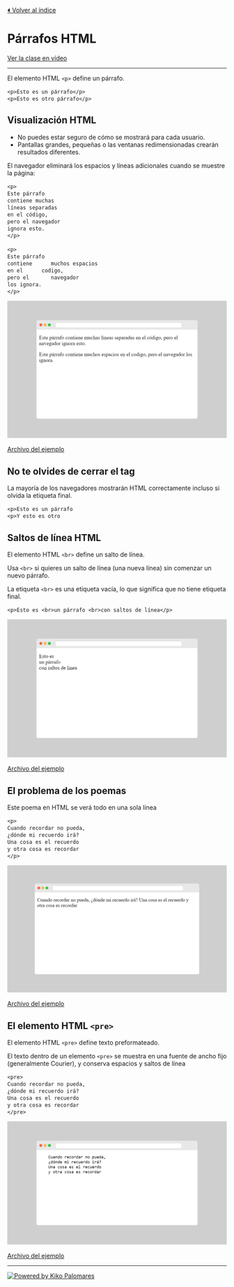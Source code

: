 [⏴ Volver al índice](../../README.md#índice-del-curso)

# Párrafos HTML

[Ver la clase en vídeo](https://kikopalomares.com/clases/como-crear-parrafos-en-html)

_____

El elemento HTML `<p>` define un párrafo.

    <p>Esto es un párrafo</p>
    <p>Esto es otro párrafo</p>

## Visualización HTML

- No puedes estar seguro de cómo se mostrará para cada usuario.
- Pantallas grandes, pequeñas o las ventanas redimensionadas crearán resultados diferentes.

El navegador eliminará los espacios y líneas adicionales cuando se muestre la página:

    <p>
    Este párrafo
    contiene muchas
    líneas separadas
    en el código,
    pero el navegador
    ignora esto.
    </p>

    <p>
    Este párrafo
    contiene      muchos espacios
    en el      codigo,
    pero el       navegador
    los ignora.
    </p>

![Ejemplo 1](../../img/1.6_ejemplo_1.png)

[Archivo del ejemplo](../../ejemplos/1.6_ejemplo_1.html)

## No te olvides de cerrar el tag

La mayoría de los navegadores mostrarán HTML correctamente incluso si olvida la etiqueta final.

    <p>Esto es un párrafo
    <p>Y esto es otro

## Saltos de línea HTML

El elemento HTML `<br>` define un salto de línea.

Usa `<br>` si quieres un salto de línea (una nueva línea) sin comenzar un nuevo párrafo.

La etiqueta `<br>` es una etiqueta vacía, lo que significa que no tiene etiqueta final.

    <p>Esto es <br>un párrafo <br>con saltos de línea</p>

![Ejemplo 2](../../img/1.6_ejemplo_2.png)

[Archivo del ejemplo](../../ejemplos/1.6_ejemplo_2.html)

## El problema de los poemas

Este poema en HTML se verá todo en una sola línea

    <p>
    Cuando recordar no pueda,
    ¿dónde mi recuerdo irá?
    Una cosa es el recuerdo
    y otra cosa es recordar
    </p>

![Ejemplo 3](../../img/1.6_ejemplo_3.png)

[Archivo del ejemplo](../../ejemplos/1.6_ejemplo_3.html)

## El elemento HTML `<pre>`

El elemento HTML `<pre>` define texto preformateado.

El texto dentro de un elemento `<pre>` se muestra en una fuente de ancho fijo (generalmente Courier), y conserva espacios y saltos de línea

    <pre>
    Cuando recordar no pueda,
    ¿dónde mi recuerdo irá?
    Una cosa es el recuerdo
    y otra cosa es recordar
    </pre>

![Ejemplo 4](../../img/1.6_ejemplo_4.png)

[Archivo del ejemplo](../../ejemplos/1.6_ejemplo_4.html)

------------
[![Powered by Kiko Palomares](https://img.shields.io/badge/-Powered%20by%20Kiko%20Palomares-red)](https://kikopalomares.com/)
